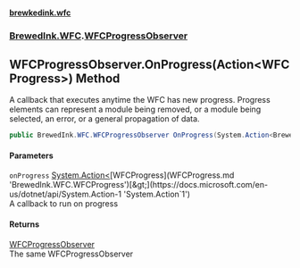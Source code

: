 #### [brewkedink.wfc](index.md 'index')
### [BrewedInk.WFC](BrewedInk_WFC.md 'BrewedInk.WFC').[WFCProgressObserver](WFCProgressObserver.md 'BrewedInk.WFC.WFCProgressObserver')
## WFCProgressObserver.OnProgress(Action&lt;WFCProgress&gt;) Method
A callback that executes anytime the WFC has new progress. Progress elements can represent a module being removed, or a module being selected, an error, or a general propagation of data.  
```csharp
public BrewedInk.WFC.WFCProgressObserver OnProgress(System.Action<BrewedInk.WFC.WFCProgress> onProgress);
```
#### Parameters
<a name='BrewedInk_WFC_WFCProgressObserver_OnProgress(System_Action_BrewedInk_WFC_WFCProgress_)_onProgress'></a>
`onProgress` [System.Action&lt;](https://docs.microsoft.com/en-us/dotnet/api/System.Action-1 'System.Action`1')[WFCProgress](WFCProgress.md 'BrewedInk.WFC.WFCProgress')[&gt;](https://docs.microsoft.com/en-us/dotnet/api/System.Action-1 'System.Action`1')  
A callback to run on progress
  
#### Returns
[WFCProgressObserver](WFCProgressObserver.md 'BrewedInk.WFC.WFCProgressObserver')  
The same WFCProgressObserver
